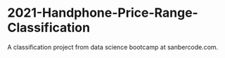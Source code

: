 # 2021-Handphone-Price-Range-Classification
A classification project from data science bootcamp at sanbercode.com.
